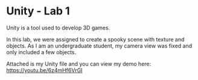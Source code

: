 # Unity - Lab 1
Unity is a tool used to develop 3D games. 

In this lab, we were assigned to create a spooky scene with texture and objects. As I am an undergraduate student, my camera view was fixed and only included a few objects. 

Attached is my Unity file and you can view my demo here: https://youtu.be/6z4mHf6VrGI

